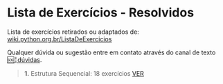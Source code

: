 # Lista de Exercícios - Resolvidos

Lista de exercícios retirados ou adaptados de: [wiki.python.org.br/ListaDeExercicios](https://wiki.python.org.br/ListaDeExercicios)

Qualquer dúvida ou sugestão entre em contato através do canal de texto [🆘╎dúvidas](https://discord.gg/HbZFA8PTMW). 



> **1.**  Estrutura Sequencial: 18 exercícios [VER](1.%20ESTRUTURA%20SEQUENCIAL)

